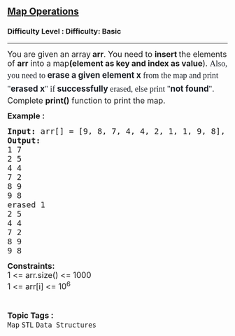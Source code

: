 <h2><a href="https://www.geeksforgeeks.org/problems/map-operations/1?page=1&category=Map&difficulty=Basic&status=unsolved&sortBy=submissions">Map Operations</a></h2><h3>Difficulty Level : Difficulty: Basic</h3><hr><div class="problems_problem_content__Xm_eO"><p><span style="font-size: 18px;">You are given an array<strong> arr</strong>. You need to <strong>insert </strong>the elements of <strong>arr</strong> into a map<strong>(element as key and index as value</strong>).&nbsp;<span style="font-size: 14pt;"><span style="color: #1e2229; font-family: Nunito; background-color: #ffffff;">Also, you need to</span><span style="box-sizing: border-box; font-weight: bolder; line-height: 1.7em; color: #1e2229; background-color: #ffffff; font-family: var(--gfg-font-secondary) !important;">&nbsp;erase a given element x</span><span style="color: #1e2229; font-family: Nunito; background-color: #ffffff;">&nbsp;from the map and print "</span><span style="box-sizing: border-box; font-weight: bolder; line-height: 1.7em; color: #1e2229; background-color: #ffffff; font-family: var(--gfg-font-secondary) !important;">erased x</span><span style="color: #1e2229; font-family: Nunito; background-color: #ffffff;">" if&nbsp;</span><span style="box-sizing: border-box; font-weight: bolder; line-height: 1.7em; color: #1e2229; background-color: #ffffff; font-family: var(--gfg-font-secondary) !important;">successfully&nbsp;</span><span style="color: #1e2229; font-family: Nunito; background-color: #ffffff;">erased, else print "</span><span style="box-sizing: border-box; font-weight: bolder; line-height: 1.7em; color: #1e2229; background-color: #ffffff; font-family: var(--gfg-font-secondary) !important;">not found</span><span style="color: #1e2229; font-family: Nunito; background-color: #ffffff;">".</span></span><br>Complete&nbsp;<strong>print()</strong> function to print the map.</span></p>
<p><span style="font-size: 18px;"><strong>Example :</strong></span></p>
<pre><span style="font-size: 18px;"><strong>Input: </strong>arr[] = [9, 8, 7, 4, 4, 2, 1, 1, 9, 8], x = 1
<strong>Output:</strong> 
1 7
2 5
4 4
7 2
8 9
9 8<br>erased 1
2 5
4 4
7 2
8 9
9 8</span></pre>
<p><span style="font-size: 18px;"><strong>Constraints:</strong><br>1 &lt;= arr.size() &lt;= 1000<br>1 &lt;= arr[i] &lt;= 10<sup>6</sup></span></p></div><br><p><span style=font-size:18px><strong>Topic Tags : </strong><br><code>Map</code>&nbsp;<code>STL</code>&nbsp;<code>Data Structures</code>&nbsp;
